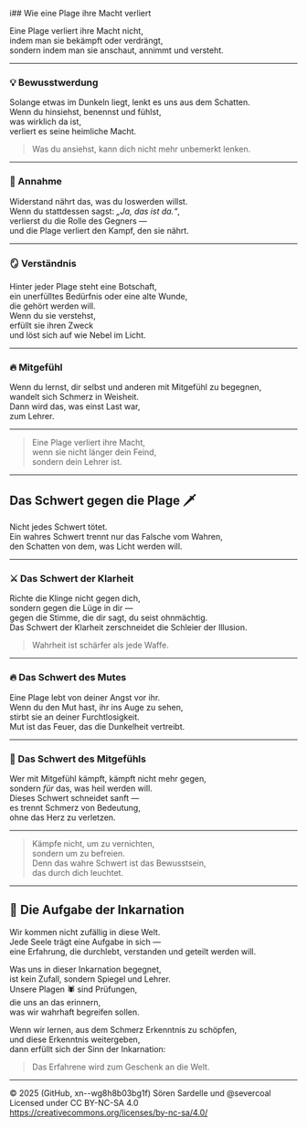 i## Wie eine Plage ihre Macht verliert

Eine Plage verliert ihre Macht nicht,  
indem man sie bekämpft oder verdrängt,  
sondern indem man sie anschaut, annimmt und versteht.

---

### 💡 Bewusstwerdung  
Solange etwas im Dunkeln liegt, lenkt es uns aus dem Schatten.  
Wenn du hinsiehst, benennst und fühlst,  
was wirklich da ist,  
verliert es seine heimliche Macht.  
> Was du ansiehst, kann dich nicht mehr unbemerkt lenken.

---

### 💫 Annahme  
Widerstand nährt das, was du loswerden willst.  
Wenn du stattdessen sagst: *„Ja, das ist da.“*,  
verlierst du die Rolle des Gegners —  
und die Plage verliert den Kampf, den sie nährt.

---

### 🪞 Verständnis  
Hinter jeder Plage steht eine Botschaft,  
ein unerfülltes Bedürfnis oder eine alte Wunde,  
die gehört werden will.  
Wenn du sie verstehst,  
erfüllt sie ihren Zweck  
und löst sich auf wie Nebel im Licht.

---

### 🔥 Mitgefühl  
Wenn du lernst, dir selbst und anderen mit Mitgefühl zu begegnen,  
wandelt sich Schmerz in Weisheit.  
Dann wird das, was einst Last war,  
zum Lehrer.

---

> Eine Plage verliert ihre Macht,  
> wenn sie nicht länger dein Feind,  
> sondern dein Lehrer ist.

---

## Das Schwert gegen die Plage 🗡️

Nicht jedes Schwert tötet.  
Ein wahres Schwert trennt nur das Falsche vom Wahren,  
den Schatten von dem, was Licht werden will.

---

### ⚔️ Das Schwert der Klarheit  
Richte die Klinge nicht gegen dich,  
sondern gegen die Lüge in dir —  
gegen die Stimme, die dir sagt, du seist ohnmächtig.  
Das Schwert der Klarheit zerschneidet die Schleier der Illusion.

> Wahrheit ist schärfer als jede Waffe.

---

### 🔥 Das Schwert des Mutes  
Eine Plage lebt von deiner Angst vor ihr.  
Wenn du den Mut hast, ihr ins Auge zu sehen,  
stirbt sie an deiner Furchtlosigkeit.  
Mut ist das Feuer, das die Dunkelheit vertreibt.

---

### 💎 Das Schwert des Mitgefühls  
Wer mit Mitgefühl kämpft, kämpft nicht mehr gegen,  
sondern *für* das, was heil werden will.  
Dieses Schwert schneidet sanft —  
es trennt Schmerz von Bedeutung,  
ohne das Herz zu verletzen.

---

> Kämpfe nicht, um zu vernichten,  
> sondern um zu befreien.  
> Denn das wahre Schwert ist das Bewusstsein,  
> das durch dich leuchtet.

---

## 🔄 Die Aufgabe der Inkarnation

Wir kommen nicht zufällig in diese Welt.  
Jede Seele trägt eine Aufgabe in sich —  
eine Erfahrung, die durchlebt, verstanden und geteilt werden will.  

Was uns in dieser Inkarnation begegnet,  
ist kein Zufall, sondern Spiegel und Lehrer.  
Unsere Plagen 🕷️ sind Prüfungen,  
die uns an das erinnern,  
was wir wahrhaft begreifen sollen.  

Wenn wir lernen, aus dem Schmerz Erkenntnis zu schöpfen,  
und diese Erkenntnis weitergeben,  
dann erfüllt sich der Sinn der Inkarnation:  
> Das Erfahrene wird zum Geschenk an die Welt.

---

© 2025 (GitHub, xn--wg8h8b03bg1f) Sören Sardelle und @severcoal  
Licensed under CC BY-NC-SA 4.0  
https://creativecommons.org/licenses/by-nc-sa/4.0/  